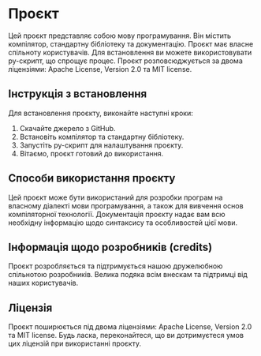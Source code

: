 # Проєкт

Цей проєкт представляє собою мову програмування. Він містить компілятор, стандартну бібліотеку та документацію. Проєкт має власне спільноту користувачів. Для встановлення ви можете використовувати py-скрипт, що спрощує процес. Проєкт розповсюджується за двома ліцензіями: Apache License, Version 2.0 та MIT license.

## Інструкція з встановлення

Для встановлення проєкту, виконайте наступні кроки:
1. Скачайте джерело з GitHub.
2. Встановіть компілятор та стандартну бібліотеку.
3. Запустіть py-скрипт для налаштування проєкту.
4. Вітаємо, проєкт готовий до використання.

## Способи використання проєкту

Цей проєкт може бути використаний для розробки програм на власному діалекті мови програмування, а також для вивчення основ компіляторної технології. Документація проєкту надає вам всю необхідну інформацію щодо синтаксису та особливостей цієї мови.

## Інформація щодо розробників (credits)

Проєкт розробляється та підтримується нашою дружелюбною спільнотою розробників. Велика подяка всім внескам та підтримці від наших користувачів.

## Ліцензія

Проєкт поширюється під двома ліцензіями: Apache License, Version 2.0 та MIT license. Будь ласка, переконайтеся, що ви дотримуєтеся умов цих ліцензій при використанні проєкту.

